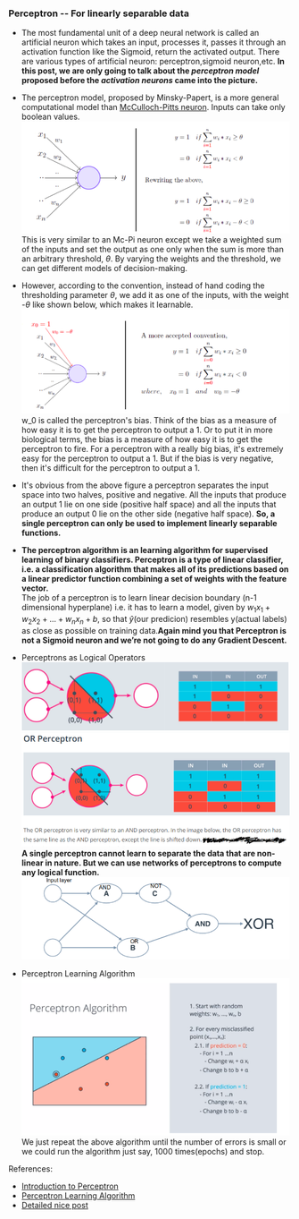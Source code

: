 ### Perceptron -- For linearly separable data

 * The most fundamental unit of a deep neural network is called an artificial neuron which takes an input, processes it, passes it through an activation function like the Sigmoid, return the activated output. There are various types of artificial neuron: perceptron,sigmoid neuron,etc. **In this post, we are only going to talk about the _perceptron model_ proposed before the _activation neurons_ came into the picture.**

 * The perceptron model, proposed by Minsky-Papert, is a more general computational model than [McCulloch-Pitts neuron](https://towardsdatascience.com/mcculloch-pitts-model-5fdf65ac5dd1). Inputs can take only boolean values.
 ![alt text](Images/per.png) This is very similar to an Mc-Pi neuron except we take a weighted sum of the inputs and set the output as one only when the sum is more than an arbitrary threshold, $\theta$. By varying the weights and the threshold, we can get different models of decision-making.

 * However, according to the convention, instead of hand coding the thresholding parameter $\theta$, we add it as one of the inputs, with the weight -$\theta$ like shown below, which makes it learnable.![alt text](Images/per1.png) w_0 is called the perceptron's bias. Think of the bias as a measure of how easy it is to get the perceptron to output a 1. Or to put it in more biological terms, the bias is a measure of how easy it is to get the perceptron to fire. For a perceptron with a really big bias, it's extremely easy for the perceptron to output a 1. But if the bias is very negative, then it's difficult for the perceptron to output a 1.

 * It's obvious from the above figure a perceptron separates the input space into two halves, positive and negative. All the inputs that produce an output 1 lie on one side (positive half space) and all the inputs that produce an output 0 lie on the other side (negative half space). **So, a single perceptron can only be used to implement linearly separable functions.**

 * **The perceptron algorithm is an learning algorithm for supervised learning of binary classifiers. Perceptron is a type of linear classifier, i.e. a classification algorithm that makes all of its predictions based on a linear predictor function combining a set of weights with the feature vector.**<br>
 The job of a perceptron is to learn linear decision boundary (n-1 dimensional hyperplane) i.e. it has to learn a model, given by $w_{1}x_{1} + w_{2}x_{2}+...+ w_{n}x_{n} + b$, so that $\hat{y}$(our predicion) resembles y(actual labels) as close as possible on training data.**Again mind you that Perceptron is not a Sigmoid neuron and we’re not going to do any Gradient Descent.**

 * Perceptrons as Logical Operators ![alt text](Images/And.png "And Perceptron") ![alt text](Images/Or.png "Or Perceptron") **A single perceptron cannot learn to separate the data that are non-linear in nature. But we can use networks of perceptrons to compute any logical function.** ![alt text](Images/XOR.png "XOR Perceptron")

 * Perceptron Learning Algorithm ![alt text](Images/Algo.png "Perceptron Algorithm") We just repeat the above algorithm until the number of errors is small or we could run the algorithm just say, 1000 times(epochs) and stop.



References:
 * [Introduction to Perceptron](https://towardsdatascience.com/perceptron-the-artificial-neuron-4d8c70d5cc8d)
 * [Perceptron Learning Algorithm](https://towardsdatascience.com/perceptron-learning-algorithm-d5db0deab975)
 * [Detailed nice post](http://neuralnetworksanddeeplearning.com/chap1.html)
